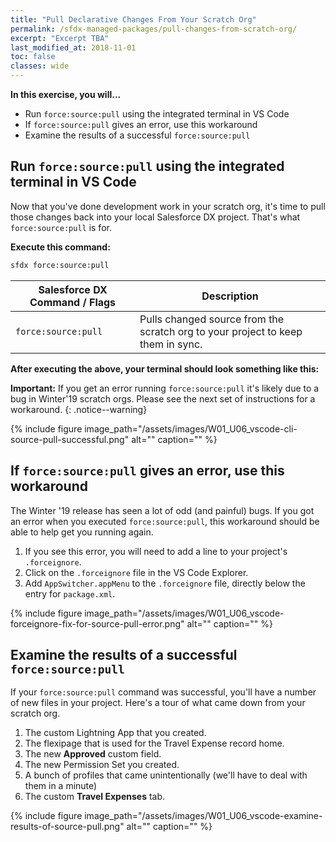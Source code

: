 ```yaml
---
title: "Pull Declarative Changes From Your Scratch Org"
permalink: /sfdx-managed-packages/pull-changes-from-scratch-org/
excerpt: "Excerpt TBA"
last_modified_at: 2018-11-01
toc: false
classes: wide
---
```


**In this exercise, you will...**

* Run `force:source:pull` using the integrated terminal in VS Code
* If `force:source:pull` gives an error, use this workaround
* Examine the results of a successful `force:source:pull`

## Run `force:source:pull` using the integrated terminal in VS Code
Now that you've done development work in your scratch org, it's time to pull those changes back into your local Salesforce DX project.  That's what `force:source:pull` is for.

**Execute this command:**
```bash
sfdx force:source:pull 
```

| Salesforce DX Command / Flags   | Description                                             |
| --------------------------------| --------------------------------------------------------|
| `force:source:pull`             | Pulls changed source from the scratch org to your project to keep them in sync. |

**After executing the above, your terminal should look something like this:**

**Important:** If you get an error running `force:source:pull` it's likely due to a bug in Winter'19 scratch orgs.  Please see the next set of instructions for a workaround.
{: .notice--warning}

{% include figure image_path="/assets/images/W01_U06_vscode-cli-source-pull-successful.png" alt="" caption="" %}

## If `force:source:pull` gives an error, use this workaround
The Winter '19 release has seen a lot of odd (and painful) bugs.  If you got an error when you executed `force:source:pull`, this workaround should be able to help get you running again.

1. If you see this error, you will need to add a line to your project's `.forceignore`.
2. Click on the `.forceignore` file in the VS Code Explorer.
3. Add `AppSwitcher.appMenu` to the `.forceignore` file, directly below the entry for `package.xml`.

{% include figure image_path="/assets/images/W01_U06_vscode-forceignore-fix-for-source-pull-error.png" alt="" caption="" %}

## Examine the results of a successful `force:source:pull`
If your `force:source:pull` command was successful, you'll have a number of new files in your project.  Here's a tour of what came down from your scratch org.

1. The custom Lightning App that you created.
2. The flexipage that is used for the Travel Expense record home.
3. The new **Approved** custom field.
4. The new Permission Set you created.
5. A bunch of profiles that came unintentionally (we'll have to deal with them in a minute)
6. The custom **Travel Expenses** tab.

{% include figure image_path="/assets/images/W01_U06_vscode-examine-results-of-source-pull.png" alt="" caption="" %}

